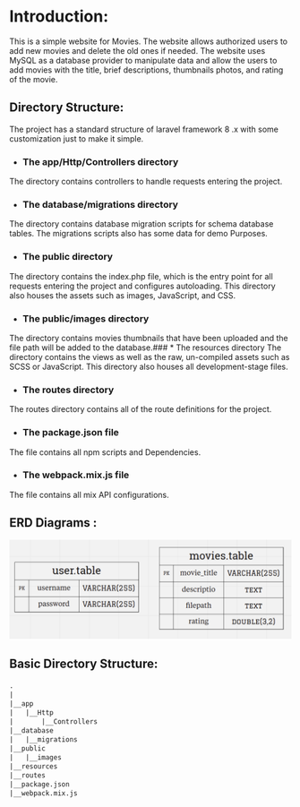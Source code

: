 # Introduction:
This is a simple website for Movies. The website allows authorized
users to add new movies and delete the old ones if needed. The
website uses MySQL as a database provider to manipulate data and
allow the users to add movies with the title, brief descriptions,
thumbnails photos, and rating of the movie.
## Directory Structure:
The project has a standard structure of laravel framework 8 .x with
some customization just to make it simple.
* ### The app/Http/Controllers directory </br>
The directory contains controllers to handle requests
entering the project.
* ### The database/migrations directory </br>
The directory contains database migration scripts for
schema database tables. The migrations scripts also has
some data for demo Purposes.
* ### The public directory </br>
The directory contains the index.php file, which is the entry
point for all requests entering the project and configures
autoloading. This directory also houses the assets such as
images, JavaScript, and CSS.
* ### The public/images directory </br>
The directory contains movies thumbnails that have been
uploaded and the file path will be added to the database.### * The resources directory
The directory contains the views as well as the raw,
un-compiled assets such as SCSS or JavaScript. This directory
also houses all development-stage files.
* ### The routes directory </br>
The routes directory contains all of the route definitions for
the project.
* ### The package.json file </br>
The file contains all npm scripts and Dependencies.
* ### The webpack.mix.js file </br>
The file contains all mix API configurations.
## ERD Diagrams :
![ERD Digrams](public/images/ERD.png)


## Basic Directory Structure:
```
.
|
|__app
|	|__Http
|		|__Controllers
|__database
|	|__migrations
|__public
|	|__images
|__resources
|__routes
|__package.json
|__webpack.mix.js

```